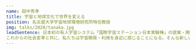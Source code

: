```yaml
---
name: 田中秀孝
title: 宇宙と地球文化で世界を変える
position: 名古屋大学宇宙地球環境研究所特任教授
img: talks/2020/tanaka.jpg
leadSentence: 日本初の有人宇宙システム「国際宇宙ステーション日本実験棟」の提案・開発から打ち上げまで携わってきた。この経験から培った知識、考え方を以て「フロンティア宇宙」を目指す人の育成に励む。
これからの社会変革と共に、私たちは宇宙開発・利用を身近に感じることになる。そんな新しい時代を生きていく地球人へのメッセージを語る。
---
```

